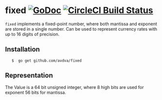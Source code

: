# fixed [![GoDoc](https://godoc.org/github.com/avdva/fixed?status.svg)](http://godoc.org/github.com/avdva/fixed) [![CircleCI Build Status](https://circleci.com/gh/avdva/fixed.svg?style=shield)](https://circleci.com/gh/avdva/fixed)
`fixed` implements a fixed-point number, where both mantissa and exponent are stored in a single number.
Can be used to represent currency rates with up to 16 digits of precision.

## Installation
`	$  go get github.com/avdva/fixed`

## Representation

The Value is a 64 bit unsigned integer, where 8 high bits are used for exponent 56 bits for mantissa.
